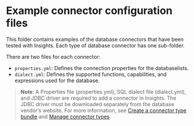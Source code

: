 # Example connector configuration files
This folder contains examples of the database connectors that have been tested with Insights. Each type of database connector has one sub-folder. 

There are two files for each connector:
* `properties.yml`: Defines the connection properties for the databaselists.
* `dialect.yml`: Defines the supported functions, capabilities, and expressions used for the database.

> **Note**: A Properties file (properties.yml), SQL dialect file (dialect.yml), and JDBC driver are required to add a connector in Insights. The JDBC driver must be downloaded separately from the database vendor’s website. For more information, see [Create a connector type bundle](https://github.com/ArcGIS/insights-connector-guide/wiki/Create-a-connector-type-bundle) and [Manage connector types](https://doc.arcgis.com/en/insights/latest/administer/manage-connector-types.htm).
